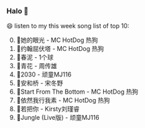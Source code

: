 

### Halo 👋

😄 listen to my this week song list of top 10:

0. 🌈她的眼光 - MC HotDog 热狗
1. 🌈约翰屈伏塔 - MC HotDog 热狗
2. 🌈春泥 - 1个球
3. 🌈青花 - 周传雄
4. 🌈2030 - 顽童MJ116
5. 🌈安和桥 - 宋冬野
6. 🌈Start From The Bottom - MC HotDog 热狗
7. 🌈依然我行我素 - MC HotDog 热狗
8. 🌈若把你 - Kirsty刘瑾睿
9. 🌈Jungle (Live版) - 顽童MJ116

